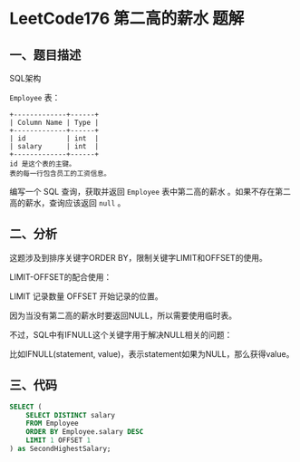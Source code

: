 # LeetCode176 第二高的薪水 题解

## 一、题目描述

SQL架构

`Employee` 表：

```
+-------------+------+
| Column Name | Type |
+-------------+------+
| id          | int  |
| salary      | int  |
+-------------+------+
id 是这个表的主键。
表的每一行包含员工的工资信息。
```

 编写一个 SQL 查询，获取并返回 `Employee` 表中第二高的薪水 。如果不存在第二高的薪水，查询应该返回 `null` 。

## 二、分析

这题涉及到排序关键字ORDER BY，限制关键字LIMIT和OFFSET的使用。

LIMIT-OFFSET的配合使用：

LIMIT 记录数量 OFFSET 开始记录的位置。

因为当没有第二高的薪水时要返回NULL，所以需要使用临时表。



不过，SQL中有IFNULL这个关键字用于解决NULL相关的问题：

比如IFNULL(statement, value)，表示statement如果为NULL，那么获得value。

## 三、代码

```sql
SELECT (
    SELECT DISTINCT salary
    FROM Employee
    ORDER BY Employee.salary DESC
    LIMIT 1 OFFSET 1
) as SecondHighestSalary;
```

